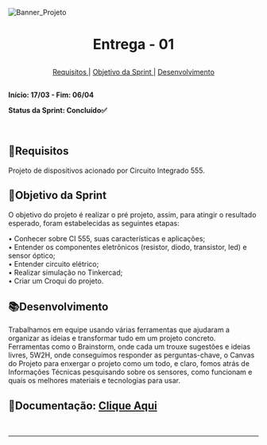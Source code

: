 
![Banner_Projeto](https://github.com/user-attachments/assets/6f7508a2-d937-4b8c-9b76-6812abb6fed2)



<h1 align="center"> Entrega - 01</h1>

##

<p align="center">
  <a href="#requisito">Requisitos </a> 
  |
  <a href="#objetivo">Objetivo da Sprint </a>
  |
  <a href="#desenvolvimento">Desenvolvimento </a>
  
</p>

##

**Início: 17/03  - Fim: 06/04**

**Status da Sprint: Concluído✅**
<br>


</br>


<span id="requisito">
  
 ## 📜Requisitos

 Projeto de dispositivos acionado por Circuito Integrado 555.

<span id="objetivo">
  
## 📌Objetivo da Sprint
O objetivo do projeto é realizar o pré projeto, assim, para atingir o resultado esperado, foram estabelecidas as seguintes etapas:<br>

•	Conhecer sobre CI 555, suas características e aplicações;<br>
•	Entender os componentes eletrônicos (resistor, diodo, transistor, led) e sensor óptico;<br>
•	Entender circuito elétrico;<br>
•	Realizar simulação no Tinkercad;<br>
•	Criar um Croqui do projeto.<br>


<span id="desenvolvimento">
  
## 📚Desenvolvimento

Trabalhamos em equipe usando várias ferramentas que ajudaram a organizar as ideias e transformar tudo em um projeto concreto. Ferramentas como o Brainstorm, onde cada um trouxe sugestões e ideias livres, 5W2H, onde conseguimos responder as perguntas-chave, o Canvas do Projeto para enxergar o projeto como um todo, e claro, fomos atrás de Informações Técnicas pesquisando sobre os sensores, como funcionam e quais os melhores materiais e tecnologias para usar.

## 📝Documentação:  [Clique Aqui](/documents/sprints/sprint1)
<br>

  
  ---
  
</div>
